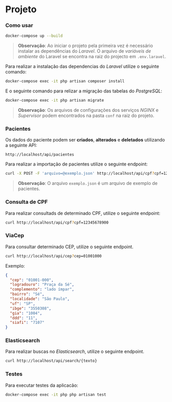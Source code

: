 # Projeto

### Como usar

```sh
docker-compose up --build
```

> **Observação**: Ao iniciar o projeto pela primeira vez é necessário instalar as dependências do _Laravel_. O arquivo de _variáveis de ambiente_ do Laravel se encontra na raiz do projecto em `.env.laravel`.

Para realizar a instalação das dependencias do _Laravel_ utilize o seguinte comando:

```sh
docker-compose exec -it php artisan composer install
```

E o seguinte comando para relizar a migração das tabelas do _PostgreSQL_:

```sh
docker-compose exec -it php artisan migrate
```

> **Observação**: Os arquivos de configurações dos serviços _NGINX_ e _Supervisor_ podem encontrados na pasta `conf` na raiz do projeto.

### Pacientes

Os dados do paciente podem ser **criados**, **alterados** e **deletados** utilizando a seguinte API:

```
http://localhost/api/pacientes
```

Para realizar a importação de pacientes utilize o seguinte endpoint:


```sh
curl -X POST -F 'arquivo=@exemplo.json' http://localhost/api/cpf?cpf=12345678900
```

> **Observação**: O arquivo `exemplo.json` é um arquivo de exemplo de pacientes.

### Consulta de CPF

Para realizar consultads de determinado CPF, utilize o seguinte endpoint:

```sh
curl http://localhost/api/cpf?cpf=12345678900
```

### ViaCep

Para consultar determinado CEP, utilize o seguinte endpoint.

```sh
curl http://localhost/api/cep?cep=01001000
```

Exemplo:

```json
{
  "cep": "01001-000",
  "logradouro": "Praça da Sé",
  "complemento": "lado ímpar",
  "bairro": "Sé",
  "localidade": "São Paulo",
  "uf": "SP",
  "ibge": "3550308",
  "gia": "1004",
  "ddd": "11",
  "siafi": "7107"
}
```

### Elasticsearch

Para realizar buscas no _Elasticsearch_, utilize o seguinte endpoint.

```sh
curl http://localhost/api/search/{texto}
```

### Testes

Para executar testes da aplicacão:

```sh
docker-compose exec -it php php artisan test
```
